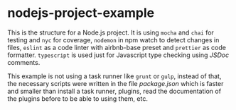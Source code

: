# nodejs-project-example

This is the structure for a Node.js project. It is using `mocha` and `chai` for testing and `nyc` for coverage, `nodemon` in npm watch to detect changes in files, `eslint` as a code linter with airbnb-base preset and `prettier` as code formatter. `typescript` is used just for Javascript type checking using _JSDoc_ comments.

This example is not using a task runner like `grunt` or `gulp`, instead of that, the necessary scripts were written in the file _package.json_ which is faster and smaller than install a task runner, plugins, read the documentation of the plugins before to be able to using them, etc.
